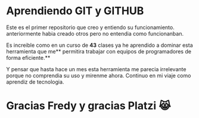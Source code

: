 # Aprendiendo GIT y GITHUB
Este es el primer repositorio que creo y entiendo su funcionamiento. anteriormente habia creado otros pero no entendia como funcionanban.

Es increible como en un curso de **43** clases ya he aprendido a dominar esta herramienta que me** permitira trabajar con equipos de programadores de forma eficiente.**

Y pensar que hasta hace un mes esta herramienta me parecia irrelevante porque no comprendia su uso y mirenme ahora. Continuo en mi viaje como aprendiz de tecnologia.

# Gracias Fredy y gracias Platzi :joy_cat: